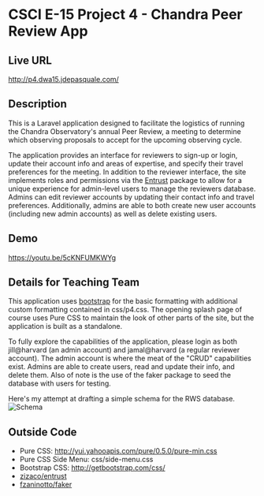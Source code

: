 # CSCI E-15 Project 4 - Chandra Peer Review App

## Live URL
http://p4.dwa15.jdepasquale.com/

## Description

This is a Laravel application designed to facilitate the logistics of running the Chandra Observatory's annual Peer Review, a meeting to determine which observing proposals to accept for the upcoming observing cycle.  

The application provides an interface for reviewers to sign-up or login, update their account info and areas of expertise, and specify their travel preferences for the meeting. In addition to the reviewer interface, the site implements roles and permissions via the [Entrust](https://github.com/Zizaco/entrust) package to allow for a unique experience for admin-level users to manage the reviewers database. Admins can edit reviewer accounts by updating their contact info and travel preferences. Additionally, admins are able to both create new user accounts (including new admin accounts) as well as delete existing users.   

## Demo

https://youtu.be/5cKNFUMKWYg

## Details for Teaching Team

This application uses [bootstrap](http://getbootstrap.com/css/) for the basic formatting with additional custom formatting contained in css/p4.css. The opening splash page of course uses Pure CSS to maintain the look of other parts of the site, but the application is built as a standalone.

To fully explore the capabilities of the application, please login as both jill@harvard (an admin account) and jamal@harvard (a regular reviewer account). The admin account is where the meat of the "CRUD" capabilities exist. Admins are able to create users, read and update their info, and delete them. Also of note is the use of the faker package to seed the database with users for testing.

Here's my attempt at drafting a simple schema for the RWS database.
![Schema](http://p4.dwa15.jdepasquale.com/img/rws.png)

## Outside Code
* Pure CSS: http://yui.yahooapis.com/pure/0.5.0/pure-min.css
* Pure CSS Side Menu: css/side-menu.css
* Bootstrap CSS: http://getbootstrap.com/css/
* [zizaco/entrust](https://packagist.org/packages/zizaco/entrust)
* [fzaninotto/faker](https://packagist.org/packages/fzaninotto/faker)
